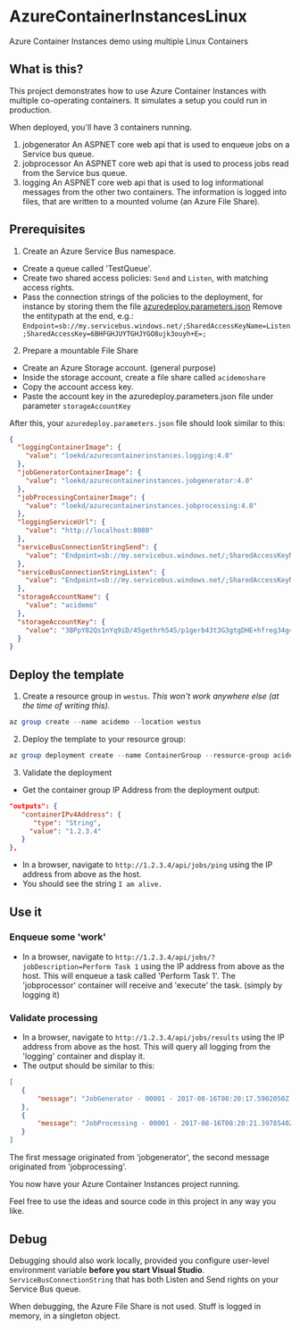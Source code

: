 # AzureContainerInstancesLinux
Azure Container Instances demo using multiple Linux Containers

## What is this?

This project demonstrates how to use Azure Container Instances with multiple co-operating containers. 
It simulates a setup you could run in production.

When deployed, you'll have 3 containers running. 

1. jobgenerator
 An ASPNET core web api that is used to enqueue jobs on a Service bus queue.
2. jobprocessor
 An ASPNET core web api that is used to process jobs read from the Service bus queue.
3. logging
 An ASPNET core web api that is used to log informational messages from the other two containers. The information is logged into files, that are written to a mounted volume (an Azure File Share).

## Prerequisites

1. Create an Azure Service Bus namespace. 

  - Create a queue called 'TestQueue'.
  - Create two shared access policies: `Send` and `Listen`, with matching access rights.
  - Pass the connection strings of the policies to the deployment, for instance by storing them the file [azuredeploy.parameters.json](https://github.com/loekd/AzureContainerInstancesLinux/blob/master/azuredeploy.parameters.json)
     Remove the entitypath at the end, e.g.: `Endpoint=sb://my.servicebus.windows.net/;SharedAccessKeyName=Listen;SharedAccessKey=6BHFGHJUYTGHJYGO8ujk3ouyh+E=;`

2. Prepare a mountable File Share

  - Create an Azure Storage account. (general purpose)
  - Inside the storage account, create a file share called `acidemoshare`
  - Copy the account access key.
  - Paste the account key in the azuredeploy.parameters.json file under parameter `storageAccountKey`

After this, your `azuredeploy.parameters.json` file should look similar to this:

``` json
{
  "loggingContainerImage": {
    "value": "loekd/azurecontainerinstances.logging:4.0"
  },
  "jobGeneratorContainerImage": {
    "value": "loekd/azurecontainerinstances.jobgenerator:4.0"
  },
  "jobProcessingContainerImage": {
    "value": "loekd/azurecontainerinstances.jobprocessing:4.0"
  },
  "loggingServiceUrl": {
    "value": "http://localhost:8080"
  },
  "serviceBusConnectionStringSend": {
    "value": "Endpoint=sb://my.servicebus.windows.net/;SharedAccessKeyName=Send;SharedAccessKey=Nb5fgh+tyj46y4h35gheh==;"
  },
  "serviceBusConnectionStringListen": {
    "value": "Endpoint=sb://my.servicebus.windows.net/;SharedAccessKeyName=Listen;SharedAccessKey=dsfvsgsgb232gergEwe4gERBVERb+E=;"
  },
  "storageAccountName": {
    "value": "acidemo"
  },
  "storageAccountKey": {
    "value": "3BPpY82Qs1nYq9iD/45gethrh545/p1gerb43t3G3gtgDHE+hfreg34g4RGERG+afa3fGSD+dsvsgwDSF=="
  }
}
```



## Deploy the template     
     
1. Create a resource group in `westus`. *This won't work anywhere else (at the time of writing this).*

 ``` powershell
 az group create --name acidemo --location westus
 ```
 
2. Deploy the template to your resource group:

 ``` powershell
 az group deployment create --name ContainerGroup --resource-group acidemo --template-file azuredeploy.json --parameters azuredeploy.parameters.json`
```
 
3. Validate the deployment

  - Get the container group IP Address from the deployment output:

``` json
"outputs": {
   "containerIPv4Address": {
      "type": "String",
     "value": "1.2.3.4"
   }
},
```

  - In a browser, navigate to `http://1.2.3.4/api/jobs/ping` using the IP address from above as the host.
  - You should see the string `I am alive.` 
  
 ## Use it
 
 ### Enqueue some 'work'
 - In a browser, navigate to `http://1.2.3.4/api/jobs/?jobDescription=Perform Task 1` using the IP address from above as the host.
  This will enqueue a task called 'Perform Task 1'. The 'jobprocessor' container will receive and 'execute' the task. (simply by logging it)
  
 ### Validate processing
 - In a browser, navigate to `http://1.2.3.4/api/jobs/results` using the IP address from above as the host.
  This will query all logging from the 'logging' container and display it.
 - The output should be similar to this:
 
 ``` json
 [
    {
        "message": "JobGenerator - 00001 - 2017-08-16T08:20:17.5902050Z - Enqueueing job: Perform Task 1"
    },
    {
        "message": "JobProcessing - 00001 - 2017-08-16T08:20:21.3978540Z - Message processed: Perform Task 1."
    }
]
 ```
 
 The first message originated from 'jobgenerator', the second message originated from 'jobprocessing'.
 
 You now have your Azure Container Instances project running. 
 
 Feel free to use the ideas and source code in this project in any way you like.
 
 ## Debug
 Debugging should also work locally, provided you configure user-level environment variable **before you start Visual Studio**.
 `ServiceBusConnectionString` that has both Listen and Send rights on your Service Bus queue.

 When debugging, the Azure File Share is not used. Stuff is logged in memory, in a singleton object.
 
